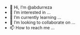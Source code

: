 - 👋 Hi, I’m @abdurreza
- 👀 I’m interested in ...
- 🌱 I’m currently learning ...
- 💞️ I’m looking to collaborate on ...
- 📫 How to reach me ...

<!---
abdurreza/abdurreza is a ✨ special ✨ repository because its `README.md` (this file) appears on your GitHub profile.
You can click the Preview link to take a look at your changes.
--->
